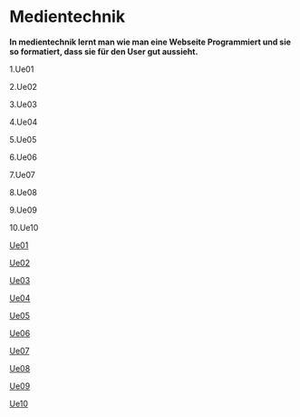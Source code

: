# Medientechnik
**In medientechnik lernt man wie man eine Webseite Programmiert und sie so formatiert, dass sie für den User gut aussieht.**

1.Ue01

2.Ue02

3.Ue03

4.Ue04

5.Ue05

6.Ue06

7.Ue07

8.Ue08

9.Ue09

10.Ue10

[Ue01](https://github.com/KonstantinOeller/Medientechnik/blob/main/index.html)

[Ue02](https://github.com/KonstantinOeller/Medientechnik/blob/main/SUE_Boxmodel.html)

[Ue03](https://github.com/KonstantinOeller/Medientechnik/blob/main/Ue6.html)

[Ue04](https://github.com/KonstantinOeller/Medientechnik/tree/main/Ue9%20meine%20Website)

[Ue05](https://github.com/KonstantinOeller/Medientechnik/tree/main/Ue19%20Wettervorhersage)

[Ue06](https://github.com/KonstantinOeller/Medientechnik/tree/main/SUE_Boxmodell_BG/SUE_Boxmodell_BG)

[Ue07](https://github.com/KonstantinOeller/Medientechnik/blob/main/Ue18.html)

[Ue08](https://github.com/KonstantinOeller/Medientechnik/tree/main/Ue20)

[Ue09](https://github.com/KonstantinOeller/Medientechnik/tree/main/Mein%20Winterprojekt)

[Ue10](https://github.com/KonstantinOeller/Medientechnik/tree/main/UE21_NewsAdvanced)
